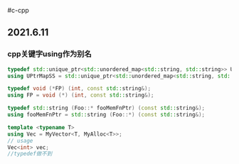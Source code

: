 #c-cpp
## 2021.6.11

### cpp关键字using作为别名

```c++
typedef std::unique_ptr<std::unordered_map<std::string, std::string>> UPtrMapSS;
using UPtrMapSS = std::unique_ptr<std::unordered_map<std::string, std::string>>;
```

```c++
typedef void (*FP) (int, const std::string&);
using FP = void (*) (int, const std::string&);
```

```c++
typedef std::string (Foo::* fooMemFnPtr) (const std::string&);
using fooMemFnPtr = std::string (Foo::*) (const std::string&);
```

```c++
template <typename T>
using Vec = MyVector<T, MyAlloc<T>>;
// usage
Vec<int> vec;
//typedef做不到
```
